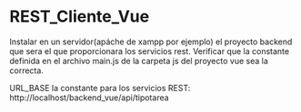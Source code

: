 # REST_Cliente_Vue

Instalar en un servidor(apáche de xampp por ejemplo) el proyecto backend que sera el que proporcionara los servicios rest.
Verificar que la constante definida en el archivo main.js de la carpeta js del proyecto vue sea la correcta.

URL_BASE la constante para los servicios REST: http://localhost/backend_vue/api/tipotarea

